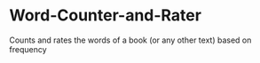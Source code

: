 # Word-Counter-and-Rater
Counts and rates the words of a book (or any other text) based on frequency
